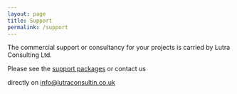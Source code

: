 ```yaml
---
layout: page
title: Support
permalink: /support
---
```


The commercial support or consultancy for your projects is carried by Lutra Consulting Ltd.

Please see the [support packages](https://www.lutraconsulting.co.uk/support/) or contact us

directly on [info@lutraconsultin.co.uk](mailto:info@lutraconsulting.co.uk)
